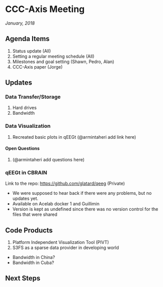 # CCC-Axis Meeting
*January, 2018*

## Agenda Items
1. Status update (All)
1. Setting a regular meeting schedule (All)
1. Milestones and goal setting (Shawn, Pedro, Alan)
1. CCC-Axis paper (Jorge)


## Updates

### Data Transfer/Storage
1. Hard drives
1. Bandwidth


### Data Visualization
1. Recreated basic plots in qEEGt (@armintaheri add link here)

#### Open Questions
1. (@armintaheri add questions here)


### qEEGt in CBRAIN
Link to the repo: https://github.com/glatard/qeeg (Private)
* We were supposed to hear back if there were any problems, but no updates yet.
* Available on Acelab docker 1  and Guillimin
* Version is kept as undefined since there was no version control for the files that were shared

## Code Products
1. Platform Independent Visualization Tool (PIVT)
1. S3FS as a sparse data provider in developing world
  - Bandwidth in China?
  - Bandwidth in Cuba?


## Next Steps




